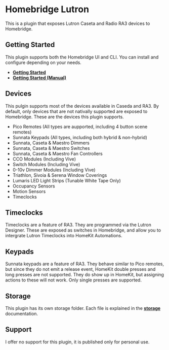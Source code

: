 # Homebridge Lutron

This is a plugin that exposes Lutron Caseta and Radio RA3 devices to Homebridge.

## Getting Started

This plugin supports both the Homebridge UI and CLI. You can install and configure depending on your needs.
-   **[Getting Started](https://github.com/mkellsy/homebridge-lutron/blob/main/docs/ui.md)**
-   **[Getting Started (Manual)](https://github.com/mkellsy/homebridge-lutron/blob/main/docs/cli.md)**

## Devices

This pulgin supports most of the devices available in Caseda and RA3. By default, only devices that are not nativally supported are exposed to Homebridge. These are the devices this plugin supports.

-   Pico Remotes (All types are aupported, including 4 button scene remotes)
-   Sunnata Keypads (All types, including both hybrid & non-hybrid)
-   Sunnata, Caseta & Maestro Dimmers
-   Sunnata, Caseta & Maestro Switches
-   Sunnata, Caseta & Maestro Fan Controllers
-   CCO Modules (Including Vive)
-   Switch Modules (Including Vive)
-   0-10v Dimmer Modules (Including Vive)
-   Triathlon, Sivoia & Serena Window Coverings
-   Lumaris LED Light Strips (Tunable White Tape Only)
-   Occupancy Sensors
-   Motion Sensors
-   Timeclocks

## Timeclocks

Timeclocks are a feature of RA3. They are programmed via the Lutron Designer. These are exposed as switches in Homebridge, and allow you to intergrate Lutron Timeclocks into HomeKit Automations.

## Keypads

Sunnata keypads are a feature of RA3. They behave similar to Pico remotes, but since they do not emit a release event, HomeKit double presses and long presses are not supported. They do show up in HomeKit, but assigning actions to these will not work. Only single presses are supported.

## Storage
This plugin has its own storage folder. Each file is explained in the **[storage](https://github.com/mkellsy/homebridge-lutron/blob/main/docs/storage.md)** documentation.

## Support

I offer no support for this plugin, it is published only for personal use.
